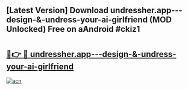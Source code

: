 ## [Latest Version] Download undressher.app---design-&-undress-your-ai-girlfriend (MOD Unlocked) Free on aAndroid #ckiz1

# <h2><a href="https://bedroomkl.my?title=undressher.app---design-&-undress-your-ai-girlfriend&ref=20M">🔗👉 🔴 undressher.app---design-&-undress-your-ai-girlfriend</a></h2>

[![acn](https://github.com/user-attachments/assets/0f9c940e-d8b0-45ae-aac7-cd30a18b3e1c)](https://bedroomkl.my?title=undressher.app---design-&-undress-your-ai-girlfriend&ref=20M)

